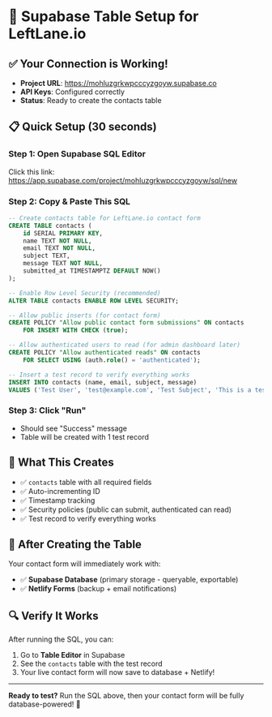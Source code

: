 # 🚀 Supabase Table Setup for LeftLane.io

## ✅ Your Connection is Working!
- **Project URL**: https://mohluzgrkwpcccyzgoyw.supabase.co
- **API Keys**: Configured correctly
- **Status**: Ready to create the contacts table

## 📋 Quick Setup (30 seconds)

### Step 1: Open Supabase SQL Editor
Click this link: https://app.supabase.com/project/mohluzgrkwpcccyzgoyw/sql/new

### Step 2: Copy & Paste This SQL
```sql
-- Create contacts table for LeftLane.io contact form
CREATE TABLE contacts (
    id SERIAL PRIMARY KEY,
    name TEXT NOT NULL,
    email TEXT NOT NULL,
    subject TEXT,
    message TEXT NOT NULL,
    submitted_at TIMESTAMPTZ DEFAULT NOW()
);

-- Enable Row Level Security (recommended)
ALTER TABLE contacts ENABLE ROW LEVEL SECURITY;

-- Allow public inserts (for contact form)
CREATE POLICY "Allow public contact form submissions" ON contacts 
    FOR INSERT WITH CHECK (true);

-- Allow authenticated users to read (for admin dashboard later)
CREATE POLICY "Allow authenticated reads" ON contacts 
    FOR SELECT USING (auth.role() = 'authenticated');

-- Insert a test record to verify everything works
INSERT INTO contacts (name, email, subject, message) 
VALUES ('Test User', 'test@example.com', 'Test Subject', 'This is a test message from setup');
```

### Step 3: Click "Run"
- Should see "Success" message
- Table will be created with 1 test record

## 🎯 What This Creates
- ✅ `contacts` table with all required fields
- ✅ Auto-incrementing ID
- ✅ Timestamp tracking
- ✅ Security policies (public can submit, authenticated can read)
- ✅ Test record to verify everything works

## 🚀 After Creating the Table
Your contact form will immediately work with:
- ✅ **Supabase Database** (primary storage - queryable, exportable)
- ✅ **Netlify Forms** (backup + email notifications)

## 🔍 Verify It Works
After running the SQL, you can:
1. Go to **Table Editor** in Supabase
2. See the `contacts` table with the test record
3. Your live contact form will now save to database + Netlify!

---

**Ready to test?** Run the SQL above, then your contact form will be fully database-powered! 🎉
